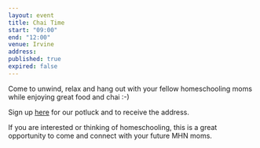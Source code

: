 ```yaml
---
layout: event
title: Chai Time
start: "09:00"
end: "12:00"
venue: Irvine
address: 
published: true
expired: false
---
```

Come to unwind, relax and hang out with your fellow homeschooling moms while enjoying great food and chai :-) 

Sign up [here](https://docs.google.com/spreadsheet/ccc?key=0Ag11BQQufUbmdGxhNFBxbjRGeFFMZURhZTBOdzR3RHc&usp=sharing) for our potluck and to receive the address.

If you are interested or thinking of homeschooling, this is a great opportunity to come and connect with your future MHN moms.
